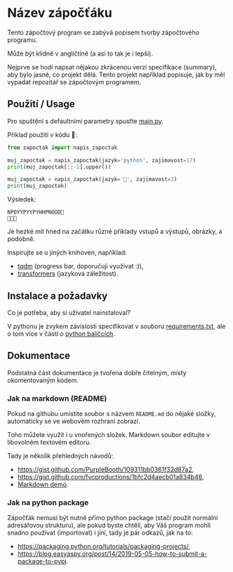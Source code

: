 # Název zápočťáku

Tento zápočtový program se zabývá popisem tvorby zápočtového programu.

Může být klidně v angličtině (a asi to tak je i lepší).

Nejprve se hodí napsat nějakou zkrácenou verzi specifikace (summary), aby bylo jasné, co projekt dělá.
Tento projekt například popisuje, jak by měl vypadat repozitář se zápočtovým programem.

## Použití / Usage

Pro spuštění s defaultními parametry spusťte [main.py](zapoctak/main.py).


Příklad použití v kódu 🐍:

```python
from zapoctak import napis_zapoctak

muj_zapoctak = napis_zapoctak(jazyk='python', zajimavost=17)
print(muj_zapoctak[::-1].upper())

muj_zapoctak = napis_zapoctak(jazyk='🐍', zajimavost=3)
print(muj_zapoctak)
```

Výsledek:

```
NPOYYPYYPYHHPNOOO🐍
🐍🐍🐍
```

Je hezké mít hned na začátku různé příklady vstupů a výstupů, obrázky, a podobně.

Inspirujte se u jiných knihoven, například:
- [tqdm](https://github.com/tqdm/tqdm) (progress bar, doporučuji využívat :)),
- [transformers](https://github.com/huggingface/transformers) (jazyková záležitost).

## Instalace a požadavky

Co je potřeba, aby si uživatel nainstaloval?

V pythonu je zvykem závislosti specifikovat v souboru [requirements.txt](requirements.txt), ale o tom více v částí o
[python balíčcích](#jak-na-python-package). 

## Dokumentace

Podstatná část dokumentace je tvořena dobře čitelným, místy okomentovaným kódem.

### Jak na markdown (README)

Pokud na githubu umístíte soubor s názvem `README.md` do nějaké složky, automaticky se ve webovém rozhraní zobrazí.

Toho můžete využít i u vnořených složek. Markdown soubor editujte v libovolném textovém editoru.

Tady je několik přehledných návodů:
- https://gist.github.com/PurpleBooth/109311bb0361f32d87a2,
- https://gist.github.com/fvcproductions/1bfc2d4aecb01a834b46,
- [Markdown demo](https://markdown-it.github.io/).

### Jak na python package

Zápočťák nemusí být nutně přímo python package (stačí použít normální adresářovou strukturu),
ale pokud byste chtěli, aby Váš program mohli snadno používat (importovat) i jiní, tady je pár odkazů, jak na to:
- https://packaging.python.org/tutorials/packaging-projects/,
- https://blog.easyaspy.org/post/14/2019-05-05-how-to-submit-a-package-to-pypi.